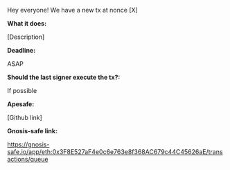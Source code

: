 Hey everyone! We have a new tx at nonce [X]

**What it does:**

[Description]

**Deadline:**

ASAP

**Should the last signer execute the tx?:**

If possible

**Apesafe:**

[Github link]

**Gnosis-safe link:**

https://gnosis-safe.io/app/eth:0x3F8E527aF4e0c6e763e8f368AC679c44C45626aE/transactions/queue